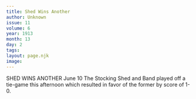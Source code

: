 ```yaml
---
title: Shed Wins Another
author: Unknown
issue: 11
volume: 6
year: 1913
month: 13
day: 2
tags:
layout: page.njk
image:
---
```

SHED WINS ANOTHER    June 10    The Stocking Shed and Band played off a tie-game this afternoon which resulted in favor of the former by score of 1-0.

